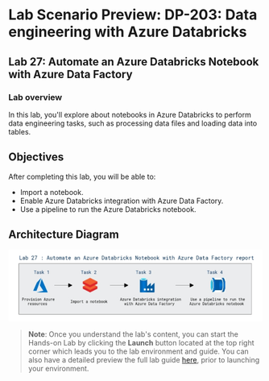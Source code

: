 # Lab Scenario Preview: DP-203: Data engineering with Azure Databricks


## Lab 27: Automate an Azure Databricks Notebook with Azure Data Factory

### Lab overview

In this lab, you'll explore about notebooks in Azure Databricks to perform data engineering tasks, such as processing data files and loading data into tables.


## Objectives

After completing this lab, you will be able to:

 - Import a notebook.
 - Enable Azure Databricks integration with Azure Data Factory.
 - Use a pipeline to run the Azure Databricks notebook.

## Architecture Diagram

   ![Azure portal with a cloud shell pane](./media/lab27.png)

>**Note**: Once you understand the lab's content, you can start the Hands-on Lab by clicking the **Launch** button located at the top right corner which leads you to the lab environment and guide. You can also have a detailed preview the full lab guide [here](https://experience.cloudlabs.ai/#/labguidepreview/8e5e7404-c292-4687-b8c9-147dc0602773), prior to launching your environment.
